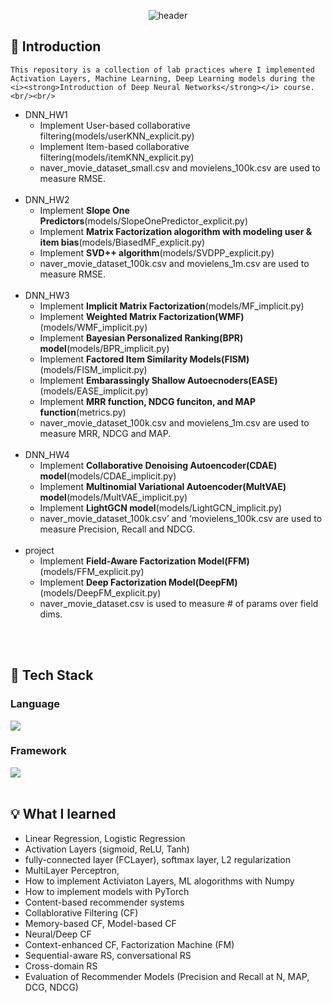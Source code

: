 
<div align="center">
  
  <!--Header-->
  ![header](https://capsule-render.vercel.app/api?type=soft&color=auto&text=Deep%20Neural%20Networks)
  
</div>
<div>

  ## 📌 Introduction
    This repository is a collection of lab practices where I implemented Activation Layers, Machine Learning, Deep Learning models during the <i><strong>Introduction of Deep Neural Networks</strong></i> course.<br/><br/>
  
  - DNN_HW1
    - Implement User-based collaborative filtering(models/userKNN_explicit.py)
    - Implement Item-based collaborative filtering(models/itemKNN_explicit.py)
    - naver_movie_dataset_small.csv and movielens_100k.csv are used to measure RMSE.
    <br/>
  - DNN_HW2
    - Implement **Slope One Predictors**(models/SlopeOnePredictor_explicit.py)
    - Implement **Matrix Factorization alogorithm with modeling user & item bias**(models/BiasedMF_explicit.py)
    - Implement **SVD++ algorithm**(models/SVDPP_explicit.py)
    - naver_movie_dataset_100k.csv and movielens_1m.csv are used to measure RMSE.
    <br/>
  - DNN_HW3
    - Implement **Implicit Matrix Factorization**(models/MF_implicit.py)
    - Implement **Weighted Matrix Factorization(WMF)**(models/WMF_implicit.py)
    - Implement **Bayesian Personalized Ranking(BPR) model**(models/BPR_implicit.py)
    - Implement **Factored Item Similarity Models(FISM)**(models/FISM_implicit.py)
    - Implement **Embarassingly Shallow Autoecnoders(EASE)**(models/EASE_implicit.py)
    - Implement **MRR function, NDCG funciton, and MAP function**(metrics.py)
    - naver_movie_dataset_100k.csv and movielens_1m.csv are used to measure MRR, NDCG and MAP.
    <br/>
  - DNN_HW4
    - Implement **Collaborative Denoising Autoencoder(CDAE) model**(models/CDAE_implicit.py)
    - Implement **Multinomial Variational Autoencoder(MultVAE) model**(models/MultVAE_implicit.py)
    - Implement **LightGCN model**(models/LightGCN_implicit.py)
    - naver_movie_dataset_100k.csv’ and ‘movielens_100k.csv are used to measure Precision, Recall and NDCG.
    <br/>
  - project
    - Implement **Field-Aware Factorization Model(FFM)**(models/FFM_explicit.py)
    - Implement **Deep Factorization Model(DeepFM)**(models/DeepFM_explicit.py)
    - naver_movie_dataset.csv is used to measure # of params over field dims.
  <br/>
  <br/>
  
  ## 🔧 Tech Stack
  ### Language
  <!--Python-->
  <img src="https://img.shields.io/badge/Python-3776AB?style=flat-square&logo=Python&logoColor=white"/>
  
  ### Framework
  <!--Pytorch-->
  <img src="https://img.shields.io/badge/Pytorch-EE4C2C?style=flat-square&logo=Pytorch&logoColor=white"/>
  <br/>
  <br/>
  
  ## 💡 What I learned
  - Linear Regression, Logistic Regression
  - Activation Layers (sigmoid, ReLU, Tanh)
  - fully-connected layer (FCLayer), softmax layer, L2 regularization
  - MultiLayer Perceptron, 
  - How to implement Activiaton Layers, ML alogorithms with Numpy
  - How to implement models with PyTorch
  - Content-based recommender systems
  - Collablorative Filtering (CF)
  - Memory-based CF, Model-based CF
  - Neural/Deep CF
  - Context-enhanced CF, Factorization Machine (FM)
  - Sequential-aware RS, conversational RS
  - Cross-domain RS
  - Evaluation of Recommender Models (Precision and Recall at N, MAP, DCG, NDCG)
  
</div>

